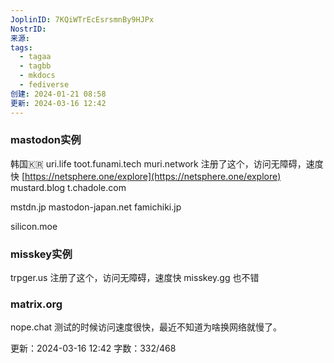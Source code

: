 ```yaml
---
JoplinID: 7KQiWTrEcEsrsmnBy9HJPx
NostrID: 
来源: 
tags:
  - tagaa
  - tagbb
  - mkdocs
  - fediverse
创建: 2024-01-21 08:58
更新: 2024-03-16 12:42
---
```

### mastodon实例

韩国🇰🇷
uri.life
toot.funami.tech
muri.network  注册了这个，访问无障碍，速度快
[https://netsphere.one/explore](https://netsphere.one/explore)
mustard.blog
t.chadole.com

mstdn.jp
mastodon-japan.net
famichiki.jp

silicon.moe

### misskey实例
trpger.us 注册了这个，访问无障碍，速度快
misskey.gg 也不错

### matrix.org

nope.chat 测试的时候访问速度很快，最近不知道为啥换网络就慢了。


更新：2024-03-16 12:42 字数：332/468
